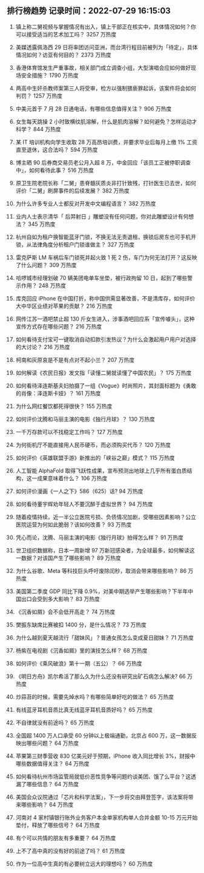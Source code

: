 
## 排行榜趋势 记录时间：2022-07-29 16:15:03
  
  1. 镇上称二舅视频与掌握情况有出入，镇上干部正在核实中，具体情况如何？你可以接受适当的艺术加工吗？ 3257 万热度
    
  2. 美媒透露佩洛西 29 日将率团访问亚洲，而台湾行程目前被列为「待定」，具体情况如何？访亚有何目的？ 2373 万热度
    
  3. 香港体育馆发生严重事故，相关部门成立调查小组，大型演唱会应如何做好现场安全措施？ 1790 万热度
    
  4. 两高中生奸杀教师案第三人将受审，检方以强制猥亵罪起诉，该案件将会如何判罚？ 1257 万热度
    
  5. 中美元首于 7 月 28 日通电话，有哪些信息值得关注？ 906 万热度
    
  6. 女生每天跳操 2 小时致横纹肌溶解，什么是肌肉溶解？如何避免？怎样运动才科学？ 844 万热度
    
  7. 某 IT 培训机构向学生收取 28 万高昂培训费，并要求毕业后每月上缴 1% 工资直至退休，这合法吗？ 594 万热度
    
  8. 博主晒 90 后券商交易员老公月入超 8 万，中金回应「该员工正被停职调查中」，如何看待此事？ 516 万热度
    
  9. 原卫生院老院长称「二舅」患脊髓灰质炎非打针致残，打针医生已去世，如何评价「二舅」刷屏事件的后续发展？ 382 万热度
    
  10. 为什么许多专业人士都反对开发中文编程语言？ 382 万热度
    
  11. 业内人士表示清华「 后羿射日 」雕塑没有任何问题，你对此雕塑设计有何想法？ 345 万热度
    
  12. 杭州自如为租户换智能蓝牙门锁，不换无法无责退租，换锁后房东也可手机开锁，从法律角度分析租户门锁谁做主？ 327 万热度
    
  13. 雷克萨斯 LM 车祸后车门锁死并起火致 1 死 2 伤，车门为何无法打开？这反映了什么问题？ 309 万热度
    
  14. 哈啰城市经理划破 70 辆美团电单车坐垫，被行政拘留 10 日，起到了哪些警示作用？ 248 万热度
    
  15. 库克回应 iPhone 在中国打折，称中国供需显著改善，不是清库存，如何评价大中华区业绩对苹果的贡献？ 216 万热度
    
  16. 网传江苏一酒吧禁止超 130 斤女生进入，涉事酒吧回应系「宣传噱头」，这种宣传方式存在哪些问题？ 216 万热度
    
  17. 如何看待支付宝可一键取消自动扣款引发热议？为什么会激起用户用户对选择的大讨论？ 216 万热度
    
  18. 柯南和灰原哀是不是有点对不起小兰？ 207 万热度
    
  19. 如何解读《农民日报》发文指「读懂二舅就读懂了中国农民」？ 175 万热度
    
  20. 如何看待泽连斯基夫妇拍摄了一组《Vogue》时尚照片，其封面标题为《勇敢的肖像：泽连斯卡娅》？ 161 万热度
    
  21. 为什么网红餐饮都死得很快？ 155 万热度
    
  22. 如何评价沈腾和马丽主演的电影《独行月球》？ 130 万热度
    
  23. 一千万存款可以不找稳定工作吗？ 127 万热度
    
  24. 为何街机厅不能直接用人民币硬币，而必须购买代币？ 120 万热度
    
  25. 如何评价《英雄联盟手游》新推出的「峡谷之巅」模式？ 115 万热度
    
  26. 人工智能 AlphaFold 取得飞跃性成果，宣布预测出地球上几乎所有蛋白质结构，这一成果意味着什么？ 106 万热度
    
  27. 如何评价漫画《一人之下》586（625）话? 94 万热度
    
  28. 如何看待董宇辉劝年轻人不要沉醉于虚拟世界？ 94 万热度
    
  29. 随着疫情持续，近一半公立医院亏损、负债情况加剧，受哪些因素影响？公立医院运营为何如此脆弱？该如何改善？ 93 万热度
    
  30. 凭心而论，沈腾、马丽主演的电影《独行月球》拍得怎么样？ 91 万热度
    
  31. 世卫组织数据称，日本一周新增 97 万新冠感染者，为全球最多，如何解读这一数据？对该国产生了哪些影响？ 89 万热度
    
  32. 为什么谷歌、Meta 等科技巨头呼吁废除闰秒，取消会带来哪些影响？ 86 万热度
    
  33. 美国第二季度 GDP 同比下降 0.9%，对美中期选举产生哪些影响？下半年中国出口会受到多大影响？ 83 万热度
    
  34. 《沉香如屑》会不会低开高走？ 74 万热度
    
  35. 樊振东缺席比赛被扣 1400 分，是什么情况？ 73 万热度
    
  36. 为什么越到夏天越流行「甜妹风」？普通女孩怎么变成夏日甜妹？ 71 万热度
    
  37. 杨紫在电视剧《沉香如屑》里的演技怎么样？ 68 万热度
    
  38. 如何评价《乘风破浪》第十一期（五公）？ 66 万热度
    
  39. 《明日方舟》凯尔希活了那么久为什么还没有研究出矿石病怎么解决? 66 万热度
    
  40. 炒蒜苔的时候，需要先焯水吗？有哪些简单好吃的做法？ 65 万热度
    
  41. 有线蓝牙耳机音质比真无线蓝牙耳机音质好吗？ 65 万热度
    
  42. 不自律就没有前途吗？ 65 万热度
    
  43. 全国超 1400 万人口承受 60 分钟以上极端通勤，北京占 600 万，这一数据反映出哪些问题？ 64 万热度
    
  44. 苹果第三财季营收 830 亿美元好于预期，iPhone 收入同比增长 3%，财报中哪些数据值得关注？ 64 万热度
    
  45. 如何看待杭州市场监管局就低价恶性竞争等问题约谈美团、饿了么平台？这透漏了哪些信息？ 64 万热度
    
  46. 美国会众议院通过「芯片和科学法案」，下一步将交由拜登签字，该法案将带来哪些影响？ 64 万热度
    
  47. 河南对 4 家村镇银行账外业务客户本金单家机构单人合并金额 10-15 万元开始垫付，释放了哪些信号？ 64 万热度
    
  48. 有个可以共情的朋友有多重要？ 64 万热度
    
  49. 上不了高中真的没有好的前途了吗？ 61 万热度
    
  50. 作为一位高中生真的有必要树立远大的理想吗？ 60 万热度
    